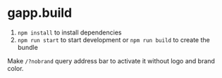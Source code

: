 # gapp.build

1. ```npm install``` to install dependencies
2. ```npm run start``` to start development or ```npm run build``` to create the bundle

Make ```/?nobrand``` query address bar to activate it without logo and brand color.